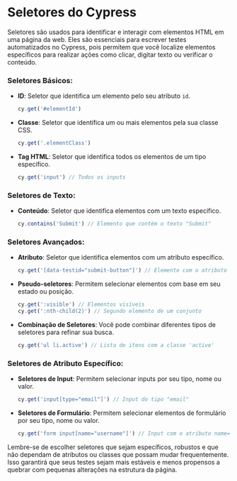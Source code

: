 # Seletores do Cypress

Seletores são usados para identificar e interagir com elementos HTML em uma página da web. Eles são essenciais para escrever testes automatizados no Cypress, pois permitem que você localize elementos específicos para realizar ações como clicar, digitar texto ou verificar o conteúdo. 

### **Seletores Básicos**:

- **ID**: Seletor que identifica um elemento pelo seu atributo `id`.
  ```javascript
  cy.get('#elementId')
  ```

- **Classe**: Seletor que identifica um ou mais elementos pela sua classe CSS.
  ```javascript
  cy.get('.elementClass')
  ```

- **Tag HTML**: Seletor que identifica todos os elementos de um tipo específico.
  ```javascript
  cy.get('input') // Todos os inputs
  ```

### **Seletores de Texto**:

- **Conteúdo**: Seletor que identifica elementos com um texto específico.
  ```javascript
  cy.contains('Submit') // Elemento que contém o texto "Submit"
  ```

### **Seletores Avançados**:

- **Atributo**: Seletor que identifica elementos com um atributo específico.
  ```javascript
  cy.get('[data-testid="submit-button"]') // Elemento com o atributo data-testid="submit-button"
  ```

- **Pseudo-seletores**: Permitem selecionar elementos com base em seu estado ou posição.
  ```javascript
  cy.get(':visible') // Elementos visíveis
  cy.get(':nth-child(2)') // Segundo elemento de um conjunto
  ```

- **Combinação de Seletores**: Você pode combinar diferentes tipos de seletores para refinar sua busca.
  ```javascript
  cy.get('ul li.active') // Lista de itens com a classe 'active'
  ```

### **Seletores de Atributo Específico**:

- **Seletores de Input**: Permitem selecionar inputs por seu tipo, nome ou valor.
  ```javascript
  cy.get('input[type="email"]') // Input do tipo "email"
  ```

- **Seletores de Formulário**: Permitem selecionar elementos de formulário por seu tipo, nome ou valor.
  ```javascript
  cy.get('form input[name="username"]') // Input com o atributo name="username" dentro de um formulário
  ```

Lembre-se de escolher seletores que sejam específicos, robustos e que não dependam de atributos ou classes que possam mudar frequentemente. Isso garantirá que seus testes sejam mais estáveis e menos propensos a quebrar com pequenas alterações na estrutura da página.